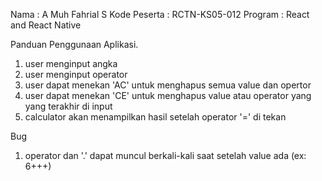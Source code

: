 Nama : A Muh Fahrial S
Kode Peserta : RCTN-KS05-012
Program : React and React Native

Panduan Penggunaan Aplikasi.

1. user menginput angka
2. user menginput operator
3. user dapat menekan 'AC' untuk menghapus semua value dan opertor
4. user dapat menekan 'CE' untuk menghapus value atau operator yang yang terakhir di input
5. calculator akan menampilkan hasil setelah operator '=' di tekan

Bug

1. operator dan '.' dapat muncul berkali-kali saat setelah value ada (ex: 6+++)
